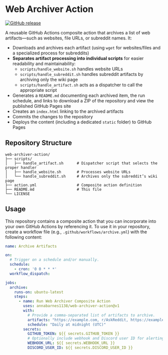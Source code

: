 # Web Archiver Action

[![GitHub release](https://img.shields.io/github/v/release/annabarnes1138/web-archiver-action)](https://github.com/annabarnes1138/web-archiver-action/releases)

A reusable GitHub Actions composite action that archives a list of web artifacts—such as websites, file URLs, or subreddit names. It:
- Downloads and archives each artifact (using `wget` for websites/files and a specialized process for subreddits)
- **Separates artifact processing into individual scripts** for easier readability and maintainability:
  - `scripts/handle_website.sh` handles website URLs
  - `scripts/handle_subreddit.sh` handles subreddit artifacts by archiving only the wiki page
  - `scripts/handle_artifact.sh` acts as a dispatcher to call the appropriate script
- Generates a `README.md` documenting each archived item, the run schedule, and links to download a ZIP of the repository and view the published GitHub Pages site
- Creates an `index.html` linking to the archived artifacts
- Commits the changes to the repository
- Deploys the content (including a dedicated `static` folder) to GitHub Pages

## Repository Structure
```
web-archiver-action/
├── scripts/
│   ├── handle_artifact.sh      # Dispatcher script that selects the proper handler
│   ├── handle_website.sh       # Processes website URLs
│   └── handle_subreddit.sh     # Archives only the subreddit’s wiki page
├── action.yml                  # Composite action definition
├── README.md                   # This file
└── LICENSE
```

## Usage

This repository contains a composite action that you can incorporate into your own GitHub Actions by referencing it. To use it in your repository, create a workflow file (e.g., `.github/workflows/archive.yml`) with the following content:

```yaml
name: Archive Artifacts

on:
  # Trigger on a schedule and/or manually.
  schedule:
    - cron: '0 0 * * *'
  workflow_dispatch:

jobs:
  archive:
    runs-on: ubuntu-latest
    steps:
      - name: Run Web Archiver Composite Action
        uses: annabarnes1138/web-archiver-action@v1
        with:
          # Provide a comma-separated list of artifacts to archive.
          artifacts: "https://example.com, r/AskReddit, https://example.com/file.pdf"
          schedule: "Daily at midnight (UTC)"
        secrets:
          GITHUB_TOKEN: ${{ secrets.GITHUB_TOKEN }}
          # Optionally include webhook and Discord user ID for alerting on 404 errors.
          WEBHOOK_URL: ${{ secrets.WEBHOOK_URL }}
          DISCORD_USER_ID: ${{ secrets.DISCORD_USER_ID }}